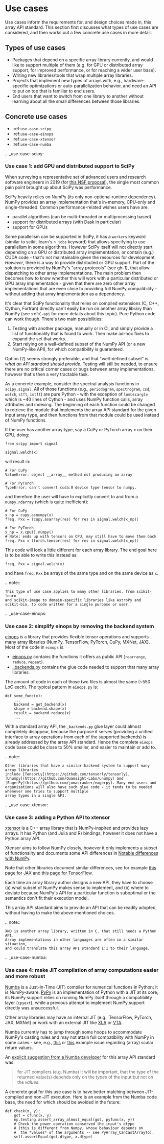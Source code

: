 # Use cases

Use cases inform the requirements for, and design choices made in, this array
API standard. This section first discusses what types of use cases are
considered, and then works out a few concrete use cases in more detail.

## Types of use cases

- Packages that depend on a specific array library currently, and would like
  to support multiple of them (e.g. for GPU or distributed array support, for
  improved performance, or for reaching a wider user base).
- Writing new libraries/tools that wrap multiple array libraries.
- Projects that implement new types of arrays with, e.g., hardware-specific
  optimizations or auto-parallelization behavior, and need an API to put on
  top that is familiar to end users.
- End users that want to switch from one library to another without learning
  about all the small differences between those libraries.


## Concrete use cases

- :ref:`use-case-scipy`
- :ref:`use-case-einops`
- :ref:`use-case-xtensor`
- :ref:`use-case-numba`


.. _use-case-scipy:

### Use case 1: add GPU and distributed support to SciPy

When surveying a representative set of advanced users and research software
engineers in 2019 (for [this NSF proposal](https://figshare.com/articles/Mid-Scale_Research_Infrastructure_-_The_Scientific_Python_Ecosystem/8009441)),
the single most common pain point brought up about SciPy was performance.

SciPy heavily relies on NumPy (its only non-optional runtime dependency).
NumPy provides an array implementation that's in-memory, CPU-only and
single-threaded. Common performance-related wishes users have are:

- parallel algorithms (can be multi-threaded or multiprocessing based)
- support for distributed arrays (with Dask in particular)
- support for GPUs

Some parallelism can be supported in SciPy, it has a `workers` keyword
(similar to scikit-learn's `n_jobs` keyword) that allows specifying to use
parallelism in some algorithms. However SciPy itself will not directly start
depending on a GPU or distributed array implementation, or contain (e.g.)
CUDA code - that's not maintainable given the resources for development.
_However_, there is a way to provide distributed or GPU support. Part of the
solution is provided by NumPy's "array protocols" (see gh-1), that allow
dispatching to other array implementations. The main problem then becomes how
to know whether this will work with a particular distributed or GPU array
implementation - given that there are zero other array implementations that
are even close to providing full NumPy compatibility - without adding that
array implementation as a dependency.

It's clear that SciPy functionality that relies on compiled extensions (C,
C++, Cython, Fortran) directly can't easily be run on another array library
than NumPy (see :ref:`C-api` for more details about this topic). Pure Python
code can work though. There's two main possibilities:

1. Testing with another package, manually or in CI, and simply provide a list
   of functionality that is found to work. Then make ad-hoc fixes to expand
   the set that works.
2. Start relying on a well-defined subset of the NumPy API (or a new
   NumPy-like API), for which compatibility is guaranteed.

Option (2) seems strongly preferable, and that "well-defined subset" is _what
an API standard should provide_. Testing will still be needed, to ensure there
are no critical corner cases or bugs between array implementations, however
that's then a very tractable task.

As a concrete example, consider the spectral analysis functions in `scipy.signal`.
All of those functions (e.g., `periodogram`, `spectrogram`, `csd`, `welch`, `stft`,
`istft`) are pure Python - with the exception of `lombscargle` which is ~40
lines of Cython - and uses NumPy function calls, array attributes and
indexing. The beginning of each function could be changed to retrieve the
module that implements the array API standard for the given input array type,
and then functions from that module could be used instead of NumPy functions.

If the user has another array type, say a CuPy or PyTorch array `x` on their
GPU, doing:
```
from scipy import signal

signal.welch(x)
```
will result in:
```
# For CuPy
ValueError: object __array__ method not producing an array

# For PyTorch
TypeError: can't convert cuda:0 device type tensor to numpy.
```
and therefore the user will have to explicitly convert to and from a
`numpy.ndarray` (which is quite inefficient):
```
# For CuPy
x_np = cupy.asnumpy(x)
freq, Pxx = (cupy.asarray(res) for res in signal.welch(x_np))

# For PyTorch
x_np = x.cpu().numpy()
# Note: ends up with tensors on CPU, may still have to move them back
freq, Pxx = (torch.tensor(res) for res in signal.welch(x_np))
```
This code will look a little different for each array library. The end goal
here is to be able to write this instead as:
```
freq, Pxx = signal.welch(x)
```
and have `freq`, `Pxx` be arrays of the same type and on the same device as `x`.

.. note::

    This type of use case applies to many other libraries, from scikit-learn
    and scikit-image to domain-specific libraries like AstroPy and
    scikit-bio, to code written for a single purpose or user.


.. _use-case-einops:

### Use case 2: simplify einops by removing the backend system

[einops](https://github.com/arogozhnikov/einops) is a library that provides flexible tensor operations and supports many array libraries (NumPy, TensorFlow, PyTorch, CuPy, MXNet, JAX).
Most of the code in `einops` is:

- [einops.py](https://github.com/arogozhnikov/einops/blob/master/einops/einops.py)
  contains the functions it offers as public API (`rearrange`, `reduce`, `repeat`).
- [_backends.py](https://github.com/arogozhnikov/einops/blob/master/einops/_backends.py)
  contains the glue code needed to support that many array libraries.

The amount of code in each of those two files is almost the same (~550 LoC each).
The typical pattern in `einops.py` is:
```
def some_func(x):
    ...
    backend = get_backend(x)
    shape = backend.shape(x)
    result = backend.reduce(x)
    ...
```
With a standard array API, the `_backends.py` glue layer could almost completely disappear,
because the purpose it serves (providing a unified interface to array operations from each
of the supported backends) is already addressed by the array API standard.
Hence the complete `einops` code base could be close to 50% smaller, and easier to maintain or add to.

.. note::

    Other libraries that have a similar backend system to support many array libraries
    include [TensorLy](https://github.com/tensorly/tensorly),
    [Unumpy](https://github.com/Quansight-Labs/unumpy) and
    [EagerPy](https://github.com/jonasrauber/eagerpy). Many end users and organizations will also have such glue code - it tends to be needed whenever one tries to support multiple
    array types in a single API.


.. _use-case-xtensor:

### Use case 3: adding a Python API to xtensor

[xtensor](https://github.com/xtensor-stack/xtensor) is a C++ array library
that is NumPy-inspired and provides lazy arrays. It has Python (and Julia and R)
bindings, however it does not have a Python array API.

Xtensor aims to follow NumPy closely, however it only implements a subset of functionality
and documents some API differences in
[Notable differences with NumPy](https://xtensor.readthedocs.io/en/latest/numpy-differences.html).

Note that other libraries document similar differences, see for example
[this page for JAX](https://jax.readthedocs.io/en/latest/jax.numpy.html) and
[this page for TensorFlow](https://www.tensorflow.org/guide/tf_numpy).

Each time an array library author designs a new API, they have to choose (a)
what subset of NumPy makes sense to implement, and (b) where to deviate
because NumPy's API for a particular function is suboptimal or the semantics
don't fit their execution model.

This array API standard aims to provide an API that can be readily adopted,
without having to make the above-mentioned choices.

.. note::

    XND is another array library, written in C, that still needs a Python API.
    Array implementations in other languages are often in a similar situation,
    and could translate this array API standard 1:1 to their language.


.. _use-case-numba:

### Use case 4: make JIT compilation of array computations easier and more robust

[Numba](https://github.com/numba/numba) is a Just-In-Time (JIT) compiler for
numerical functions in Python; it is NumPy-aware. [PyPy](https://pypy.org)
is an implementation of Python with a JIT at its core; its NumPy support relies
on running NumPy itself through a compatibility layer (`cpyext`), while a
previous attempt to implement NumPy support directly was unsuccessful.

Other array libraries may have an internal JIT (e.g., TensorFlow, PyTorch,
JAX, MXNet) or work with an external JIT like
[XLA](https://www.tensorflow.org/xla) or [VTA](https://tvm.apache.org/docs/vta/index.html).

Numba currently has to jump through some hoops to accommodate NumPy's casting rules
and may not attain full compatibility with NumPy in some cases - see, e.g.,
[this](https://github.com/numba/numba/issues/4749) or
[this](https://github.com/numba/numba/issues/5907) example issue regarding (array) scalar
return values.

An [explicit suggestion from a Numba developer](https://twitter.com/esc___/status/1295389487485333505)
for this array API standard was:

> for JIT compilers (e.g. Numba) it will be important, that the type of the
  returned value(s) depends only on the *types* of the input but not on the
  *values*.

A concrete goal for this use case is to have better matching between
JIT-compiled and non-JIT execution. Here is an example from the Numba code
base, the need for which should be avoided in the future:

```
def check(x, y):
    got = cfunc(x, y)
    np.testing.assert_array_almost_equal(got, pyfunc(x, y))
    # Check the power operation conserved the input's dtype
    # (this is different from Numpy, whose behaviour depends on
    #  the *values* of the arguments -- see PyArray_CanCastArrayTo).
    self.assertEqual(got.dtype, x.dtype)
```